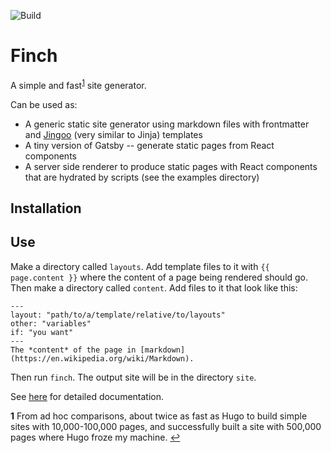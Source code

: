 ![Build](https://github.com/roddyyaga/finch/workflows/Build%20and%20test/badge.svg)

# Finch
A simple and fast<sup id="a1">[1](#f1)</sup> site generator.

Can be used as:
- A generic static site generator using markdown files with frontmatter and [Jingoo](https://github.com/tategakibunko/jingoo) (very similar to Jinja) templates
- A tiny version of Gatsby -- generate static pages from React components
- A server side renderer to produce static pages with React components that are hydrated by scripts
(see the examples directory)

## Installation


## Use
Make a directory called `layouts`. Add template files to it with `{{ page.content }}` where the content of a page being
rendered should go. Then make a directory called `content`. Add files to it that look like this:
```
---
layout: "path/to/a/template/relative/to/layouts"
other: "variables"
if: "you want"
---
The *content* of the page in [markdown](https://en.wikipedia.org/wiki/Markdown).
```

Then run `finch`. The output site will be in the directory `site`.

See [here](https://roddyyaga.github.io/finch) for detailed documentation.

<b id="f1">1</b> From ad hoc comparisons, about twice as fast as Hugo to build simple sites with 10,000-100,000 pages, and
successfully built a site with 500,000 pages where Hugo froze my machine. [↩](#a1)
